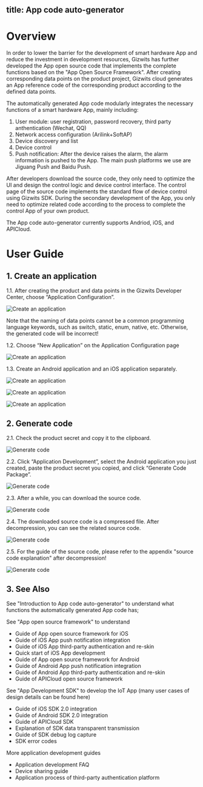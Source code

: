 title: App code auto-generator
---

# Overview

In order to lower the barrier for the development of smart hardware App and reduce the investment in development resources, Gizwits has further developed the App open source code that implements the complete functions based on the "App Open Source Framework". After creating corresponding data points on the product project, Gizwits cloud generates an App reference code of the corresponding product according to the defined data points.

The automatically generated App code modularly integrates the necessary functions of a smart hardware App, mainly including:

1. User module: user registration, password recovery, third party anthentication (Wechat, QQ)
2. Network access configuration (Arilink+SoftAP)
3. Device discovery and list
4. Device control
5. Push notification: After the device raises the alarm, the alarm information is pushed to the App. The main push platforms we use are Jiguang Push and Baidu Push.

After developers download the source code, they only need to optimize the UI and design the control logic and device control interface. The control page of the source code implements the standard flow of device control using Gizwits SDK. During the secondary development of the App, you only need to optimize related code according to the process to complete the control App of your own product.

The App code auto-generator currently supports Andriod, iOS, and APICloud.

# User Guide

## 1. Create an application

1.1. After creating the product and data points in the Gizwits Developer Center, choose “Application Configuration”.

![Create an application](../../../assets/en-us/UserManual/app/11.png)

Note that the naming of data points cannot be a common programming language keywords, such as switch, static, enum, native, etc. Otherwise, the generated code will be incorrect!

1.2. Choose “New Application” on the Application Configuration page

![Create an application](../../../assets/en-us/UserManual/app/12.png)

1.3. Create an Android application and an iOS application separately.

![Create an application](../../../assets/en-us/UserManual/app/13.png)

![Create an application](../../../assets/en-us/UserManual/app/14.png)

![Create an application](../../../assets/en-us/UserManual/app/15.png)
 
 
## 2. Generate code

2.1. Check the product secret and copy it to the clipboard.

![Generate code](../../../assets/en-us/UserManual/app/16.png)

2.2. Click “Application Development”, select the Android application you just created, paste the product secret you copied, and click “Generate Code Package”.

![Generate code](../../../assets/en-us/UserManual/app/17.png)

2.3. After a while, you can download the source code.

![Generate code](../../../assets/en-us/UserManual/app/18.png)

2.4. The downloaded source code is a compressed file. After decompression, you can see the related source code.

![Generate code](../../../assets/en-us/UserManual/app/19.png)

2.5. For the guide of the source code, please refer to the appendix "source code explanation" after decompression!

![Generate code](../../../assets/en-us/UserManual/app/20.png)

## 3. See Also

See "Introduction to App code auto-generator" to understand what functions the automatically generated App code has;

See "App open source framework" to understand

* Guide of App open source framework for iOS
* Guide of iOS App push notification integration
* Guide of iOS App third-party authentication and re-skin
* Quick start of iOS App development
* Guide of App open source framework for Android
* Guide of Android App push notification integration
* Guide of Android App third-party authentication and re-skin
* Guide of APICloud open source framework

See "App Development SDK" to develop the IoT App (many user cases of design details can be found here)

* Guide of iOS SDK 2.0 integration
* Guide of Android SDK 2.0 integration
* Guide of APICloud SDK
* Explanation of SDK data transparent transmission
* Guide of SDK debug log capture
* SDK error codes

More application development guides

* Application development FAQ
* Device sharing guide
* Application process of third-party authentication platform 
